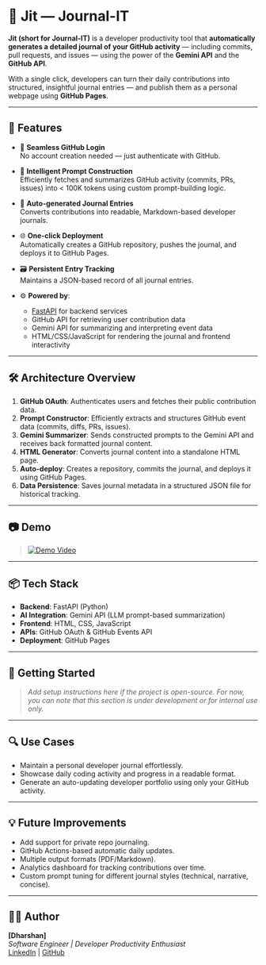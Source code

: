 # 📘 Jit — Journal-IT

**Jit (short for Journal-IT)** is a developer productivity tool that **automatically generates a detailed journal of your GitHub activity** — including commits, pull requests, and issues — using the power of the **Gemini API** and the **GitHub API**.

With a single click, developers can turn their daily contributions into structured, insightful journal entries — and publish them as a personal webpage using **GitHub Pages**.

---

## 🚀 Features

- 🔐 **Seamless GitHub Login**  
  No account creation needed — just authenticate with GitHub.

- 🧠 **Intelligent Prompt Construction**  
  Efficiently fetches and summarizes GitHub activity (commits, PRs, issues) into < 100K tokens using custom prompt-building logic.

- 📄 **Auto-generated Journal Entries**  
  Converts contributions into readable, Markdown-based developer journals.

- 🌐 **One-click Deployment**  
  Automatically creates a GitHub repository, pushes the journal, and deploys it to GitHub Pages.

- 🗃️ **Persistent Entry Tracking**  
  Maintains a JSON-based record of all journal entries.

- ⚙️ **Powered by**:
  - [FastAPI](https://fastapi.tiangolo.com/) for backend services
  - GitHub API for retrieving user contribution data
  - Gemini API for summarizing and interpreting event data
  - HTML/CSS/JavaScript for rendering the journal and frontend interactivity

---

## 🛠️ Architecture Overview

1. **GitHub OAuth**: Authenticates users and fetches their public contribution data.
2. **Prompt Constructor**: Efficiently extracts and structures GitHub event data (commits, diffs, PRs, issues).
3. **Gemini Summarizer**: Sends constructed prompts to the Gemini API and receives back formatted journal content.
4. **HTML Generator**: Converts journal content into a standalone HTML page.
5. **Auto-deploy**: Creates a repository, commits the journal, and deploys it using GitHub Pages.
6. **Data Persistence**: Saves journal metadata in a structured JSON file for historical tracking.

---

## 📷 Demo

> [![Demo Video](https://img.youtube.com/vi/TrdMeH92pwI/0.jpg)](https://www.youtube.com/watch?v=TrdMeH92pwI)

---

## 📦 Tech Stack

- **Backend**: FastAPI (Python)
- **AI Integration**: Gemini API (LLM prompt-based summarization)
- **Frontend**: HTML, CSS, JavaScript
- **APIs**: GitHub OAuth & GitHub Events API
- **Deployment**: GitHub Pages

---

## 🧪 Getting Started

> _Add setup instructions here if the project is open-source. For now, you can note that this section is under development or for internal use only._

---

## 🔍 Use Cases

- Maintain a personal developer journal effortlessly.
- Showcase daily coding activity and progress in a readable format.
- Generate an auto-updating developer portfolio using only your GitHub activity.

---

## 💡 Future Improvements

- Add support for private repo journaling.
- GitHub Actions-based automatic daily updates.
- Multiple output formats (PDF/Markdown).
- Analytics dashboard for tracking contributions over time.
- Custom prompt tuning for different journal styles (technical, narrative, concise).

---

## 👨‍💻 Author

**[Dharshan]**  
_Software Engineer | Developer Productivity Enthusiast_  
[LinkedIn](#) | [GitHub](#)
